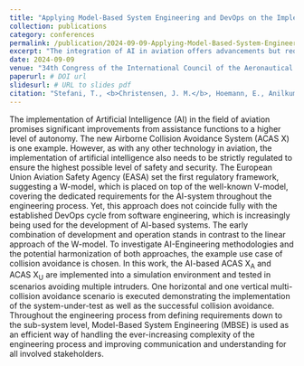 ```yaml
---
title: "Applying Model-Based System Engineering and DevOps on the Implementation of an AI-based Collision Avoidance System"
collection: publications
category: conferences
permalink: /publication/2024-09-09-Applying-Model-Based-System-Engineering-and-DevOps
excerpt: "The integration of AI in aviation offers advancements but requires stringent regulation to ensure safety. EASA introduced a W-model framework for AI, complementing the V-model, though it diverges from the DevOps cycle commonly used in AI development. To explore harmonization, an AI-based version of ACAS X<sub>A</sub> and ACAS X<sub>U</sub> has been used as a use case. Model-Based System Engineering (MBSE) facilitated managing complexity and improved stakeholder communication."
date: 2024-09-09
venue: "34th Congress of the International Council of the Aeronautical Sciences (ICAS)"
paperurl: # DOI url
slidesurl: # URL to slides pdf
citation: "Stefani, T., <b>Christensen, J. M.</b>, Hoemann, E., Anilkumar Girija, A., K&ouml;ster, F., Kr&uuml;ger, T. and Hallerbach, S. &quot;Applying Model-Based System Engineering and DevOps on the Implementation of an AI-based Collision Avoidance System&quot;, in <i>34th Congress of the International Council of the Aeronautical Sciences</i>, Sep. 2024."
---
```

The implementation of Artificial Intelligence (AI) in the field of aviation promises significant improvements from assistance functions to a higher level of autonomy.
The new Airborne Collision Avoidance System (ACAS X) is one example.
However, as with any other technology in aviation, the implementation of artificial intelligence also needs to be strictly regulated to ensure the highest possible level of safety and security.
The European Union Aviation Safety Agency (EASA) set the first regulatory framework, suggesting a W-model, which is placed on top of the well-known V-model, covering the dedicated requirements for the AI-system throughout the engineering process.
Yet, this approach does not coincide fully with the established DevOps cycle from software engineering, which is increasingly being used for the development of AI-based systems.
The early combination of development and operation stands in contrast to the linear approach of the W-model.
To investigate AI-Engineering methodologies and the potential harmonization of both approaches, the example use case of collision avoidance is chosen.
In this work, the AI-based ACAS X<sub>A</sub> and ACAS X<sub>U</sub> are implemented into a simulation environment and tested in scenarios avoiding multiple intruders.
One horizontal and one vertical multi-collision avoidance scenario is executed demonstrating the implementation of the system-under-test as well as the successful collision avoidance.
Throughout the engineering process from defining requirements down to the sub-system level, Model-Based System Engineering (MBSE) is used as an efficient way of handling the ever-increasing complexity of the engineering process and improving communication and understanding for all involved stakeholders.
